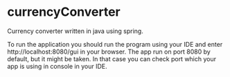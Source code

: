 # currencyConverter
Currency converter written in java using spring. 


To run the application you should run the program using your IDE and enter http://localhost:8080/gui in your browser. 
The app run on port 8080 by default, but it might be taken. In that case you can check port which your app is using in console in your IDE.
